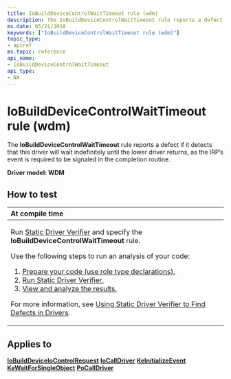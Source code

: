```yaml
---
title: IoBuildDeviceControlWaitTimeout rule (wdm)
description: The IoBuildDeviceControlWaitTimeout rule reports a defect if it detects that this driver will wait indefinitely until the lower driver returns, as the IRP’s event is required to be signaled in the completion routine.
ms.date: 05/21/2018
keywords: ["IoBuildDeviceControlWaitTimeout rule (wdm)"]
topic_type:
- apiref
ms.topic: reference
api_name:
- IoBuildDeviceControlWaitTimeout
api_type:
- NA
---
```


# IoBuildDeviceControlWaitTimeout rule (wdm)


The **IoBuildDeviceControlWaitTimeout** rule reports a defect if it detects that this driver will wait indefinitely until the lower driver returns, as the IRP’s event is required to be signaled in the completion routine.

**Driver model: WDM**

## How to test

<table>
<colgroup>
<col width="100%" />
</colgroup>
<thead>
<tr class="header">
<th align="left">At compile time</th>
</tr>
</thead>
<tbody>
<tr class="odd">
<td align="left"><p>Run <a href="/windows-hardware/drivers/devtest/static-driver-verifier" data-raw-source="[Static Driver Verifier](./static-driver-verifier.md)">Static Driver Verifier</a> and specify the <strong>IoBuildDeviceControlWaitTimeout</strong> rule.</p>
Use the following steps to run an analysis of your code:
<ol>
<li><a href="/windows-hardware/drivers/devtest/using-static-driver-verifier-to-find-defects-in-drivers#preparing-your-source-code" data-raw-source="[Prepare your code (use role type declarations).](./using-static-driver-verifier-to-find-defects-in-drivers.md#preparing-your-source-code)">Prepare your code (use role type declarations).</a></li>
<li><a href="/windows-hardware/drivers/devtest/using-static-driver-verifier-to-find-defects-in-drivers#running-static-driver-verifier" data-raw-source="[Run Static Driver Verifier.](./using-static-driver-verifier-to-find-defects-in-drivers.md#running-static-driver-verifier)">Run Static Driver Verifier.</a></li>
<li><a href="/windows-hardware/drivers/devtest/using-static-driver-verifier-to-find-defects-in-drivers#viewing-and-analyzing-the-results" data-raw-source="[View and analyze the results.](./using-static-driver-verifier-to-find-defects-in-drivers.md#viewing-and-analyzing-the-results)">View and analyze the results.</a></li>
</ol>
<p>For more information, see <a href="/windows-hardware/drivers/devtest/using-static-driver-verifier-to-find-defects-in-drivers" data-raw-source="[Using Static Driver Verifier to Find Defects in Drivers](./using-static-driver-verifier-to-find-defects-in-drivers.md)">Using Static Driver Verifier to Find Defects in Drivers</a>.</p></td>
</tr>
</tbody>
</table>

## Applies to

[**IoBuildDeviceIoControlRequest**](/windows-hardware/drivers/ddi/wdm/nf-wdm-iobuilddeviceiocontrolrequest)
[**IoCallDriver**](/windows-hardware/drivers/ddi/wdm/nf-wdm-iocalldriver)
[**KeInitializeEvent**](/windows-hardware/drivers/ddi/wdm/nf-wdm-keinitializeevent)
[**KeWaitForSingleObject**](/windows-hardware/drivers/ddi/wdm/nf-wdm-kewaitforsingleobject)
[**PoCallDriver**](/windows-hardware/drivers/ddi/ntifs/nf-ntifs-pocalldriver)
